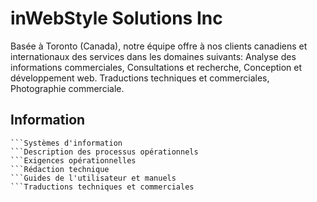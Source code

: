 # inWebStyle Solutions Inc

Basée à Toronto (Canada), notre équipe offre à nos clients canadiens et internationaux des services dans les domaines suivants: Analyse des informations commerciales, Consultations et recherche, Conception et développement web. Traductions techniques et commerciales, Photographie commerciale.

## Information

```Systèmes de gestion des fichiers
```Systèmes d'information
```Description des processus opérationnels
```Exigences opérationnelles
```Rédaction technique
```Guides de l'utilisateur et manuels
```Traductions techniques et commerciales

